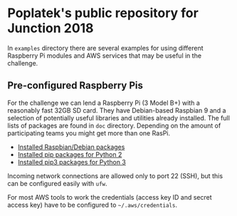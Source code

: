 Poplatek's public repository for Junction 2018
==============================================

In `examples` directory there are several examples for using different
Raspberry Pi modules and AWS services that may be useful in the challenge.

Pre-configured Raspberry Pis
----------------------------

For the challenge we can lend a Raspberry Pi (3 Model B+) with a
reasonably fast 32GB SD card. They have Debian-based Raspbian 9 and a
selection of potentially useful libraries and utilities already installed.
The full lists of packages are found in `doc` directory. Depending on the
amount of participating teams you might get more than one RasPi.

* [Installed Raspbian/Debian packages](doc/installed_packages.txt)
* [Installed pip packages for Python 2](doc/installed_pip_packages.txt)
* [Installed pip3 packages for Python 3](doc/installed_pip3_packages.txt)

Incoming network connections are allowed only to port 22 (SSH), but this can be configured easily with `ufw`.

For most AWS tools to work the credentials (access key ID and secret access
key) have to be configured to `~/.aws/credentials`.
